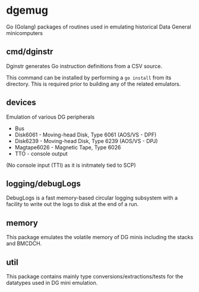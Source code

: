 # dgemug
Go (Golang) packages of routines used in emulating historical Data General minicomputers

## cmd/dginstr
Dginstr generates Go instruction definitions from a CSV source.

This command can be installed by performing a `go install` from its directory.  This is required prior to building any of the related emulators.

## devices
Emulation of various DG peripherals
 * Bus
 * Disk6061 - Moving-head Disk, Type 6061 (AOS/VS - DPF)
 * Disk6239 - Moving-head Disk, Type 6239 (AOS/VS - DPJ)
 * Magtape6026 - Magnetic Tape, Type 6026
 * TTO - console output

(No console input (TTI) as it is initmately tied to SCP)

## logging/debugLogs
DebugLogs is a fast memory-based circular logging subsystem with a facility to write out the logs to disk at the end of a run.

## memory
This package emulates the volatile memory of DG minis including the stacks and BMCDCH.

## util
This package contains mainly type conversions/extractions/tests for the datatypes used in DG mini emulation.

